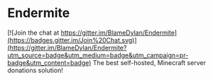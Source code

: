 # Endermite

[![Join the chat at https://gitter.im/BlameDylan/Endermite](https://badges.gitter.im/Join%20Chat.svg)](https://gitter.im/BlameDylan/Endermite?utm_source=badge&utm_medium=badge&utm_campaign=pr-badge&utm_content=badge)
The best self-hosted, Minecraft server donations solution!

